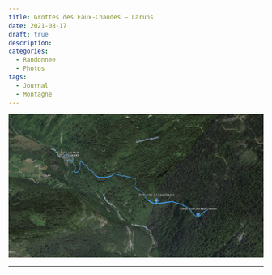 ```yaml
---
title: Grottes des Eaux-Chaudes — Laruns
date: 2021-08-17
draft: true
description:
categories:
  - Randonnee
  - Photos
tags:
  - Journal
  - Montagne
---
```


![Carte du parcours](map.webp "Tracé : [fichier GPX](grottes-eaux-chaudes.gpx)")

---
